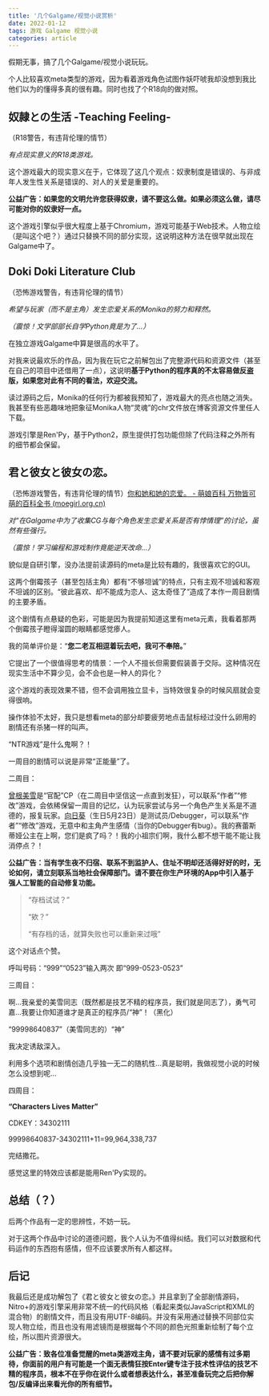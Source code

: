 ```yaml
---
title: '几个Galgame/视觉小说赏析'
date: 2022-01-12
tags: 游戏 Galgame 视觉小说
categories: article
---
```

假期无事，搞了几个Galgame/视觉小说玩玩。

个人比较喜欢meta类型的游戏，因为看着游戏角色试图作妖吓唬我却没想到我比他们以为的懂得多真的很有趣。同时也找了个R18向的做对照。

## 奴隷との生活 -Teaching Feeling-

（R18警告，有违背伦理的情节）

*有点现实意义的R18类游戏。*

这个游戏最大的现实意义在于，它体现了这几个观点：奴隶制度是错误的、与非成年人发生性关系是错误的、对人的关爱是重要的。

**公益广告：如果您的文明允许您获得奴隶，请不要这么做。如果必须这么做，请尽可能对你的奴隶好一点。**

这个游戏引擎似乎很大程度上基于Chromium，游戏可能基于Web技术。人物立绘（是叫这个吧？）通过只替换不同的部分实现，这说明这种方法在很早就出现在Galgame中了。

## Doki Doki Literature Club

（恐怖游戏警告，有违背伦理的情节）

*希望与玩家（而不是主角）发生恋爱关系的Monika的努力和释然。*

*（震惊！文学部部长自学Python竟是为了...）*

在独立游戏Galgame中算是很高的水平了。

对我来说最欢乐的作品，因为我在玩它之前解包出了完整源代码和资源文件（甚至在自己的项目中还借用了一点），这说明**基于Python的程序真的不太容易做反盗版，如果您对此有不同的看法，欢迎交流。**

读过源码之后，Monika的任何行为都被我预知了，游戏最大的亮点也随之消失。我甚至有些恶趣味地把象征Monika人物“灵魂”的chr文件放在博客资源文件里任人下载。

游戏引擎是Ren'Py，基于Python2，原生提供打包功能但除了代码注释之外所有的细节都会保留。

## 君と彼女と彼女の恋。

（恐怖游戏警告，有违背伦理的情节）[你和她和她的恋爱。 - 萌娘百科 万物皆可萌的百科全书 (moegirl.org.cn)](https://zh.moegirl.org.cn/%E4%BD%A0%E5%92%8C%E5%A5%B9%E5%92%8C%E5%A5%B9%E7%9A%84%E6%81%8B%E7%88%B1)

*对“在Galgame中为了收集CG与每个角色发生恋爱关系是否有悖情理”的讨论，虽然有些强行。*

*（震惊！学习编程和游戏制作竟能逆天改命...）*

貌似是自研引擎，没办法提前读源码的meta是比较有趣的，我很喜欢它的GUI。

这两个倒霉孩子（甚至包括主角）都有“不够坦诚”的特点，只有主观不坦诚和客观不坦诚的区别。“彼此喜欢、却不能成为恋人、这太奇怪了”造成了本作一周目剧情的主要矛盾。

这个剧情有点悬疑的色彩，可能是因为我提前知道这里有meta元素，我看着那两个倒霉孩子瞪得溜圆的眼睛都感觉瘆人。

我的简单评价是：“**您二老互相逗着玩去吧，我可不奉陪。**”

它提出了一个很值得思考的情景：一个人不擅长但需要假装善于交际。这种情况在现实生活中不算少见，会不会也是一种人的异化？

这个游戏的表现效果不错，但不会调用独立显卡，当特效很复杂的时候风扇就会变得很响。

操作体验不太好，我只是想看meta的部分却要疲劳地点击鼠标经过没什么卵用的剧情还有杀猪一样的叫声。

“NTR游戏”是什么鬼啊？！

一周目的剧情可以说是非常“正能量”了。

二周目：

[曾根美雪](https://zh.moegirl.org.cn/%E6%9B%BE%E6%A0%B9%E7%BE%8E%E9%9B%AA)是“官配”CP（在二周目中坚信这一点直到发狂），可以联系“作者”“修改”游戏，会依稀保留一周目的记忆，认为玩家尝试与另一个角色产生关系是不道德的，报复玩家。[向日葵](https://zh.moegirl.org.cn/%E5%90%91%E6%97%A5%E8%91%B5(%E4%BD%A0%E5%92%8C%E5%A5%B9%E5%92%8C%E5%A5%B9%E7%9A%84%E6%81%8B%E7%88%B1))（生日5月23日）是测试员/Debugger，可以联系“作者”“修改”游戏，无意中和主角产生感情（当你的Debugger有bug）。我的赛蕾斯蒂娅公主在上啊，您们是疯了吗？！我的小祖宗们啊，我什么都不想干能不能让我消停点？！

**公益广告：当有学生夜不归宿、联系不到监护人、住址不明却还活得好好的时，无论如何，请立刻联系当地社会保障部门。请不要在你生产环境的App中引入基于强人工智能的自动修复功能。**

> “存档试试？”
>
> “欸？”
>
> “有存档的话，就算失败也可以重新来过哦”

这个对话点个赞。

呼叫号码：“999”“0523”输入两次 即“999-0523-0523”

三周目：

啊...我亲爱的美雪同志（既然都是技艺不精的程序员，我们就是同志了），勇气可嘉...我要让你知道谁才是真正的程序员/“神”！（黑化）

“99998640837”（美雪同志的）“神”

我决定诱敌深入。

利用多个选项和剧情创造几乎独一无二的随机性...真是聪明，我做视觉小说的时候怎么没想到呢...

四周目：

**“Characters Lives Matter”**

CDKEY：34302111

99998640837-34302111+11=99,964,338,737

完结撒花。

感觉这里的特效应该都是能用Ren'Py实现的。

## 总结（？）

后两个作品有一定的思辨性，不妨一玩。

对于这两个作品中讨论的道德问题，我个人认为不值得纠结。我们可以对数据和代码运作的东西抱有感情，但不应该要求所有人都这样。

## 后记

我最后还是成功解包了《君と彼女と彼女の恋。》并且拿到了全部剧情源码，Nitro+的游戏引擎采用非常不统一的代码风格（看起来类似JavaScript和XML的混合物）的剧情文件，而且没有用UTF-8编码。并没有采用通过替换不同部位实现人物立绘，而且也没有用滤镜而是根据每个不同的颜色光照重新绘制了每个立绘，所以图片资源很大。

**公益广告：致各位准备觉醒的meta类游戏主角，请不要对玩家的感情有过多期待，你面前的用户有可能是一个面无表情狂按Enter键专注于技术性评估的技艺不精的程序员，根本不在乎你在说什么或者想表达什么，甚至准备玩完之后把你解包/反编译出来看光你的所有细节。**
